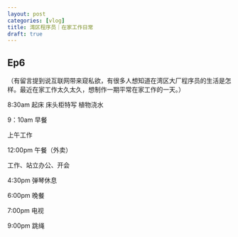 ```yaml
---
layout: post
categories: [vlog]
title: 湾区程序员｜在家工作日常
draft: true
---
```


## Ep6

（有留言提到说互联网带来窥私欲，有很多人想知道在湾区大厂程序员的生活是怎样。最近在家工作太久太久，想制作一期平常在家工作的一天。）

8:30am
起床
床头柜特写
植物浇水

9：10am
早餐

上午工作

12:00pm
午餐（外卖）

工作、站立办公、开会

4:30pm
弹琴休息

6:00pm
晚餐

7:00pm
电视

9:00pm
跳绳
